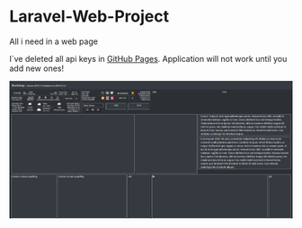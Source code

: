 # Laravel-Web-Project
All i need in a web page


I`ve deleted all api keys in [GitHub Pages](https://github.com/IonutDaniel99/Laravel-Web-Project/blob/master/app/Http/Controllers/DashBoardController.php). Application will not work until you add new ones!

![alt text](https://github.com/IonutDaniel99/Laravel-Web-Project/blob/master/ImagesForGit/DashBoard.jpg)
